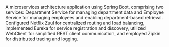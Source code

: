 A microservices architecture application using Spring Boot, comprising two services: Department Service for managing department data and Employee Service for managing employees and enabling department-based retrieval. Configured Netflix Zuul for centralized routing and load balancing, implemented Eureka for service registration and discovery, utilized WebClient for simplified REST client communication, and employed Zipkin for distributed tracing and logging.
